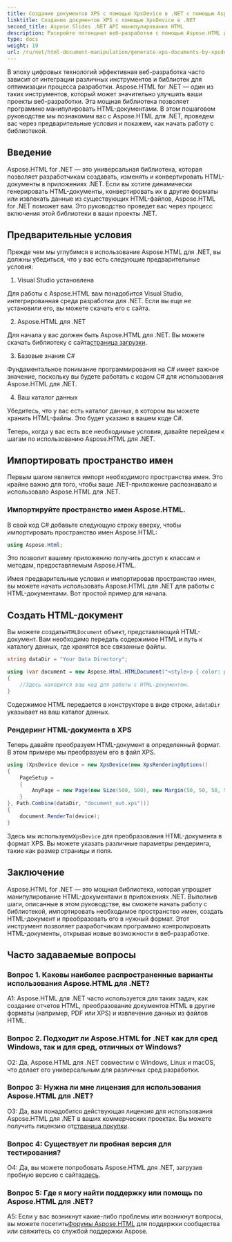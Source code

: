 ```yaml
---
title: Создание документов XPS с помощью XpsDevice в .NET с помощью Aspose.HTML
linktitle: Создание документов XPS с помощью XpsDevice в .NET
second_title: Aspose.Slides .NET API манипулирования HTML
description: Раскройте потенциал веб-разработки с помощью Aspose.HTML для .NET. Легко создавайте, конвертируйте и манипулируйте HTML-документами.
type: docs
weight: 19
url: /ru/net/html-document-manipulation/generate-xps-documents-by-xpsdevice/
---
```


В эпоху цифровых технологий эффективная веб-разработка часто зависит от интеграции различных инструментов и библиотек для оптимизации процесса разработки. Aspose.HTML for .NET — один из таких инструментов, который может значительно улучшить ваши проекты веб-разработки. Эта мощная библиотека позволяет программно манипулировать HTML-документами. В этом пошаговом руководстве мы познакомим вас с Aspose.HTML для .NET, проведем вас через предварительные условия и покажем, как начать работу с библиотекой.

## Введение

Aspose.HTML for .NET — это универсальная библиотека, которая позволяет разработчикам создавать, изменять и конвертировать HTML-документы в приложениях .NET. Если вы хотите динамически генерировать HTML-документы, конвертировать их в другие форматы или извлекать данные из существующих HTML-файлов, Aspose.HTML for .NET поможет вам. Это руководство проведет вас через процесс включения этой библиотеки в ваши проекты .NET.

## Предварительные условия

Прежде чем мы углубимся в использование Aspose.HTML для .NET, вы должны убедиться, что у вас есть следующие предварительные условия:

1. Visual Studio установлена

Для работы с Aspose.HTML вам понадобится Visual Studio, интегрированная среда разработки для .NET. Если вы еще не установили его, вы можете скачать его с сайта.

2. Aspose.HTML для .NET

 Для начала у вас должен быть Aspose.HTML для .NET. Вы можете скачать библиотеку с сайта[страница загрузки](https://releases.aspose.com/html/net/).

3. Базовые знания C#

Фундаментальное понимание программирования на C# имеет важное значение, поскольку вы будете работать с кодом C# для использования Aspose.HTML для .NET.

4. Ваш каталог данных

Убедитесь, что у вас есть каталог данных, в котором вы можете хранить HTML-файлы. Это будет указано в вашем коде C#.

Теперь, когда у вас есть все необходимые условия, давайте перейдем к шагам по использованию Aspose.HTML для .NET.

## Импортировать пространство имен

Первым шагом является импорт необходимого пространства имен. Это крайне важно для того, чтобы ваше .NET-приложение распознавало и использовало Aspose.HTML для .NET.

### Импортируйте пространство имен Aspose.HTML.

В свой код C# добавьте следующую строку вверху, чтобы импортировать пространство имен Aspose.HTML:

```csharp
using Aspose.Html;
```

Это позволит вашему приложению получить доступ к классам и методам, предоставляемым Aspose.HTML.

Имея предварительные условия и импортировав пространство имен, вы можете начать использовать Aspose.HTML для .NET для работы с HTML-документами. Вот простой пример для начала.

## Создать HTML-документ

 Вы можете создать`HTMLDocument` объект, представляющий HTML-документ. Вам необходимо передать содержимое HTML и путь к каталогу данных, где хранятся все связанные файлы.

```csharp
string dataDir = "Your Data Directory";

using (var document = new Aspose.Html.HTMLDocument("<style>p { color: green; }</style><p>my first paragraph</p>", dataDir))
{
    //Здесь находится ваш код для работы с HTML-документом.
}
```

 Содержимое HTML передается в конструкторе в виде строки, а`dataDir` указывает на ваш каталог данных.

### Рендеринг HTML-документа в XPS

Теперь давайте преобразуем HTML-документ в определенный формат. В этом примере мы преобразуем его в файл XPS.

```csharp
using (XpsDevice device = new XpsDevice(new XpsRenderingOptions()
{
    PageSetup =
    {
        AnyPage = new Page(new Size(500, 500), new Margin(50, 50, 50, 50))
    }
}, Path.Combine(dataDir, "document_out.xps")))
{
    document.RenderTo(device);
}
```

 Здесь мы используем`XpsDevice` для преобразования HTML-документа в формат XPS. Вы можете указать различные параметры рендеринга, такие как размер страницы и поля.

## Заключение

Aspose.HTML for .NET — это мощная библиотека, которая упрощает манипулирование HTML-документами в приложениях .NET. Выполнив шаги, описанные в этом руководстве, вы сможете начать работу с библиотекой, импортировать необходимое пространство имен, создать HTML-документ и преобразовать его в нужный формат. Этот инструмент позволяет разработчикам программно контролировать HTML-документы, открывая новые возможности в веб-разработке.

## Часто задаваемые вопросы

### Вопрос 1. Каковы наиболее распространенные варианты использования Aspose.HTML для .NET?

A1: Aspose.HTML для .NET часто используется для таких задач, как создание отчетов HTML, преобразование документов HTML в другие форматы (например, PDF или XPS) и извлечение данных из файлов HTML.

### Вопрос 2. Подходит ли Aspose.HTML for .NET как для сред Windows, так и для сред, отличных от Windows?

О2: Да, Aspose.HTML для .NET совместим с Windows, Linux и macOS, что делает его универсальным для различных сред разработки.

### Вопрос 3: Нужна ли мне лицензия для использования Aspose.HTML для .NET?

 О3: Да, вам понадобится действующая лицензия для использования Aspose.HTML для .NET в ваших коммерческих проектах. Вы можете получить лицензию от[страница покупки](https://purchase.aspose.com/buy).

### Вопрос 4: Существует ли пробная версия для тестирования?

 О4: Да, вы можете попробовать Aspose.HTML для .NET, загрузив пробную версию с сайта[здесь](https://releases.aspose.com/).

### Вопрос 5: Где я могу найти поддержку или помощь по Aspose.HTML для .NET?

 A5: Если у вас возникнут какие-либо проблемы или возникнут вопросы, вы можете посетить[Форумы Aspose.HTML](https://forum.aspose.com/) для поддержки сообщества или свяжитесь со службой поддержки Aspose.